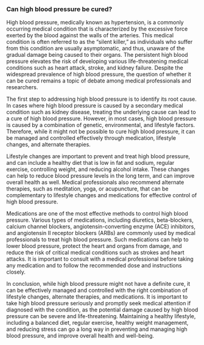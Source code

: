 ### Can high blood pressure be cured?

High blood pressure, medically known as hypertension, is a commonly occurring medical condition that is characterized by the excessive force exerted by the blood against the walls of the arteries. This medical condition is often referred to as the “silent killer,” as individuals who suffer from this condition are usually asymptomatic, and thus, unaware of the gradual damage being caused to their organs. The persistent high blood pressure elevates the risk of developing various life-threatening medical conditions such as heart attack, stroke, and kidney failure. Despite the widespread prevalence of high blood pressure, the question of whether it can be cured remains a topic of debate among medical professionals and researchers.

The first step to addressing high blood pressure is to identify its root cause. In cases where high blood pressure is caused by a secondary medical condition such as kidney disease, treating the underlying cause can lead to a cure of high blood pressure. However, in most cases, high blood pressure is caused by a combination of genetic, environmental, and lifestyle factors. Therefore, while it might not be possible to cure high blood pressure, it can be managed and controlled effectively through medication, lifestyle changes, and alternate therapies.

Lifestyle changes are important to prevent and treat high blood pressure, and can include a healthy diet that is low in fat and sodium, regular exercise, controlling weight, and reducing alcohol intake. These changes can help to reduce blood pressure levels in the long term, and can improve overall health as well. Medical professionals also recommend alternate therapies, such as meditation, yoga, or acupuncture, that can be complementary to lifestyle changes and medications for effective control of high blood pressure.

Medications are one of the most effective methods to control high blood pressure. Various types of medications, including diuretics, beta-blockers, calcium channel blockers, angiotensin-converting enzyme (ACE) inhibitors, and angiotensin II receptor blockers (ARBs) are commonly used by medical professionals to treat high blood pressure. Such medications can help to lower blood pressure, protect the heart and organs from damage, and reduce the risk of critical medical conditions such as strokes and heart attacks. It is important to consult with a medical professional before taking any medication and to follow the recommended dose and instructions closely.

In conclusion, while high blood pressure might not have a definite cure, it can be effectively managed and controlled with the right combination of lifestyle changes, alternate therapies, and medications. It is important to take high blood pressure seriously and promptly seek medical attention if diagnosed with the condition, as the potential damage caused by high blood pressure can be severe and life-threatening. Maintaining a healthy lifestyle, including a balanced diet, regular exercise, healthy weight management, and reducing stress can go a long way in preventing and managing high blood pressure, and improve overall health and well-being.